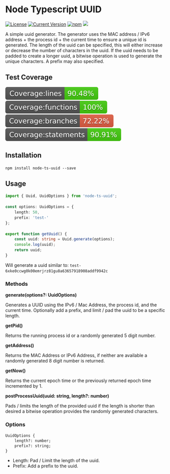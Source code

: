 # Node Typescript UUID

[![License][license-image]][license-url]
[![Current Version](https://img.shields.io/npm/v/node-ts-uuid.svg)](https://www.npmjs.com/package/node-ts-uuid)
[![npm](https://img.shields.io/npm/dw/node-ts-uuid.svg)](https://www.npmjs.com/package/node-ts-uuid)
![](https://img.shields.io/bundlephobia/min/node-ts-uuid.svg?style=flat)

[license-url]: https://opensource.org/licenses/MIT
[license-image]: https://img.shields.io/npm/l/make-coverage-badge.svg

A simple uuid generator. The generator uses the MAC address / IPv6 address + the process id + the current time to ensure a unique id is generated. The length of the uuid can be specified, this will either increase or decrease the number of characters in the uuid. If the uuid needs to be padded to create a longer uuid, a bitwise operation is used to generate the unique characters. A prefix may also specified.

## Test Coverage

![Coverage lines](https://raw.githubusercontent.com/nicolaspearson/node.ts.uuid/master/coverage/badge-lines.svg?sanitize=true)
![Coverage functions](https://raw.githubusercontent.com/nicolaspearson/node.ts.uuid/master/coverage/badge-functions.svg?sanitize=true)
![Coverage branches](https://raw.githubusercontent.com/nicolaspearson/node.ts.uuid/master/coverage/badge-branches.svg?sanitize=true)
![Coverage statements](https://raw.githubusercontent.com/nicolaspearson/node.ts.uuid/master/coverage/badge-statements.svg?sanitize=true)

## Installation

`npm install node-ts-uuid --save`

## Usage

```typescript
import { Uuid, UuidOptions } from 'node-ts-uuid';

const options: UuidOptions = {
	length: 50,
	prefix: 'test-'
};

export function getUuid() {
	const uuid: string = Uuid.generate(options);
	console.log(uuid);
	return uuid;
}
```

Will generate a uuid similar to: `test-6xke0ccwg0k00emrjrz81gu8a63657918908addf9942c`

### Methods

**generate(options?: UuidOptions)**

Generates a UUID using the IPv6 / Mac Address, the process id, and the current time. Optionally add a prefix, and limit / pad the uuid to be a specific length.

**getPid()**

Returns the running process id or a randomly generated 5 digit number.

**getAddress()**

Returns the MAC Address or IPv6 Address, if neither are available a randomly generated 8 digit number is returned.

**getNow()**

Returns the current epoch time or the previously
returned epoch time incremented by 1.

**postProcessUuid(uuid: string, length?: number)**

Pads / limits the length of the provided uuid if the length is shorter than desired a bitwise operation provides the randomly generated characters.

### Options

```
UuidOptions {
	length?: number;
	prefix?: string;
}
```

- Length: Pad / Limit the length of the uuid.
- Prefix: Add a prefix to the uuid.
